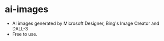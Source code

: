# ai-images
- AI images generated by Microsoft Designer, Bing's Image Creator and DALL-3
- Free to use.